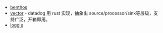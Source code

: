 * [benthos](https://github.com/benthosdev/benthos)
* [vector](https://github.com/vectordotdev/vector) - datadog 用  rust 实现，抽象出 source/processor/sink等层级，支持广泛，开箱即用。
* [loggie](https://github.com/loggie-io/loggie)